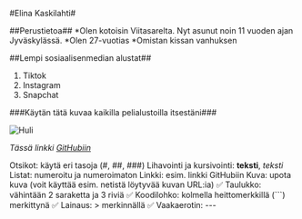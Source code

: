 #Elina Kaskilahti#

##Perustietoa##
*Olen kotoisin Viitasarelta. Nyt asunut noin 11 vuoden ajan Jyväskylässä.
*Olen 27-vuotias
*Omistan kissan vanhuksen


##Lempi sosiaalisenmedian alustat##

1. Tiktok
2. Instagram
3. Snapchat









###Käytän tätä kuvaa kaikilla pelialustoilla itsestäni###

![Huli](https://blogger.googleusercontent.com/img/b/R29vZ2xl/AVvXsEgEpieDhmDfkBjkNZ4uuVvIxezbZEQ_HnxpI1xXSo0l95i8y4N3E66L5czH-EG6NGDWgIqodthy_yoPkd_cFBJQUubGmUFh9MVNtaRD0tcZAJNV3cWHNlIZiWu0Ry_7JgMukvllTONdJlY/s1600/cinderella-disneyscreencaps.com-1824+(800x593).jpg)





*Tässä linkki [GitHubiin](https://github.com/)*




 Otsikot: käytä eri tasoja (#, ##, ###)
 Lihavointi ja kursivointi: **teksti**, *teksti*
 Listat: numeroitu ja numeroimaton
 Linkki: esim. linkki GitHubiin
 Kuva: upota kuva (voit käyttää esim. netistä löytyvää kuvan URL:ia)
✅ Taulukko: vähintään 2 saraketta ja 3 riviä
✅ Koodilohko: kolmella heittomerkkillä (```) merkittynä
✅ Lainaus: > merkinnällä
✅ Vaakaerotin: ---